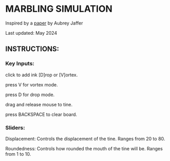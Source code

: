 # MARBLING SIMULATION

Inspired by a [paper](https://people.csail.mit.edu/jaffer/Marbling/index#TOC) by Aubrey Jaffer

Last updated: May 2024

## INSTRUCTIONS:

### Key Inputs:
click to add ink [D]rop or [V]ortex.

press V for vortex mode.

press D for drop mode.

drag and release mouse to tine.

press BACKSPACE to clear board.

### Sliders:
Displacement:
Controls the displacement of the tine. Ranges from 20 to 80.

Roundedness:
Controls how rounded the mouth of the tine will be. Ranges from 1 to 10.

